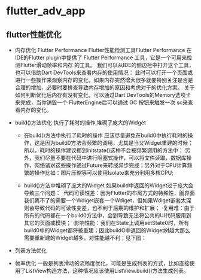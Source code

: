 # flutter_adv_app

## flutter性能优化

 * 内存优化 Flutter  Performance
   Flutter性能检测工具Flutter Performance
   在IDE的Flutter plugin中提供了 Flutter Performance 工具，它是一个可用来检测Flutter滑动帧率和内存
   的工具。
   我们可以从IDE的侧边栏中打开这个工具，也可以借助Dart DevTools来查看内存的使用情况：
   此时可以打开一个页面或进行一些操作来观察内存的变化，如果内存突然增大很多就要特别关注是否是
   合理的增加，必要时要排查导致内存增加的原因和考虑对于的优化方案。
   关于如何判断优化后内存有没有变化，可以通过Dart DevTools的Memory选项卡来完成，当你销毁一个
   FlutterEngine后可以通过 GC 按钮来触发一次 sc来查看内存的变化。

 * build()方法优化   执行了耗时的操作,堆砌了庞大的Widget
    * 在build()方法中执行了耗时的操作
      应该尽量避免在build0中执行耗时的操作，这是因为build0方法会频繁的调用，尤其是当父Widget重建的时候；所以，耗时的操作建议挪到initstate()这种不会被频繁调用的方法中；
      另外，我们尽量不要在代码中进行阻塞式操作，可以将文件读取，数据库操作，网络请求这些操作通过Future来转成异步完成；另外对于CPU计算频繁的操作比如：图片压缩等可以使用Isolate来充分利用多核CPU;

    * build()方法中堆砌了庞大的Widget
    如果build中返回的Widget过于庞大会导致三个问题：
        ·代码可读性差：因为Flutter的布局方式的特殊性，画界面我们离不了的需要一个Wdiget嵌套一个Wdiget，但如果Wdiget嵌套太深则会导致代码的可读性变差，也不利于后期的维护和扩展；
        ·复用难：由于所有的代码都在一个build0方法中，会到导致无法将公共的UI代码服用到其它的页面或模块；
        ·影响性能：我们在State上调用setState0时，所有build0中的Widget都将被重建；因此buildO中返回的Widget树越大那么需要重新建的Widget越多，对性能越不利；见下图：

 * 列表方法优化
 * 帧率优化
    一般是列表滑动的流畅度优化，可能是生成列表的方式，比如直接使用了ListView构造方法，这种情况应该使用ListView.build()方法生成列表。
